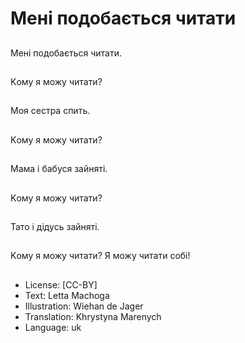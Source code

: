 # Мені подобається читати

##
Мені подобається читати.

##
Kому я можу читати?

##
Моя сестра спить.

##
Kому я можу читати?

##
Мама і бабуся зайняті.

##
Kому я можу читати?

##
Тато і дідусь зайняті.

##
Kому я можу читати? Я можу читати собі!

##
* License: [CC-BY]
* Text: Letta Machoga
* Illustration: Wiehan de Jager
* Translation: Khrystyna Marenych
* Language: uk
